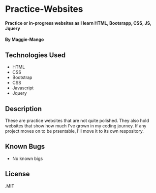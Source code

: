 # Practice-Websites

#### Practice or in-progress websites as I learn HTML, Bootsrapp, CSS, JS, Jquery

#### By Maggie-Mango

## Technologies Used

* HTML
* CSS
* Bootstrap
* CSS
* Javascript
* Jquery

## Description

These are practice websites that are not quite polished. They also hold websites that show how much I've grown in my coding journey. If any project moves on to be prsentable, I'll move it to its own respository.


## Known Bugs

* No known bigs

## License
.MIT

